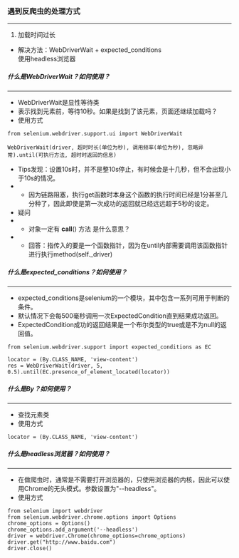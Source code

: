 ### 遇到反爬虫的处理方式
---
1. 加载时间过长
+ 解决方法：WebDriverWait + expected_conditions<br>
使用headless浏览器


##### 什么是WebDriverWait？如何使用？
---
+ WebDriverWait是显性等待类
+ 表示找到元素前，等待10秒。如果是找到了该元素，页面还继续加载吗？
+ 使用方式
```
from selenium.webdriver.support.ui import WebDriverWait

WebDriverWait(driver, 超时时长(单位为秒), 调用频率(单位为秒), 忽略异常).until(可执行方法, 超时时返回的信息)
```
+ Tips发现：设置10s时，并不是整10s停止，有时候会是十几秒，但不会出现小于10s的情况。
+ + 因为链路阻塞，执行get函数时本身这个函数的执行时间已经是1分甚至几分种了，因此即使是第一次成功的返回就已经远远超于5秒的设定。
+ 疑问
+ + 对象一定有 __call__() 方法 是什么意思？
+ + 回答：指传入的要是一个函数指针，因为在until内部需要调用该函数指针进行执行method(self.\_driver)

##### 什么是expected_conditions？如何使用？
---
+ expected_conditions是selenium的一个模块，其中包含一系列可用于判断的条件。
+ 默认情况下会每500毫秒调用一次ExpectedCondition直到结果成功返回。
+ ExpectedCondition成功的返回结果是一个布尔类型的true或是不为null的返回值。
```
from selenium.webdriver.support import expected_conditions as EC

locator = (By.CLASS_NAME, 'view-content')
res = WebDriverWait(driver, 5, 0.5).until(EC.presence_of_element_located(locator))
```

##### 什么是By？如何使用？
---
+ 查找元素类
+ 使用方式
```
locator = (By.CLASS_NAME, 'view-content')
```

##### 什么是headless浏览器？如何使用？
---
+ 在做爬虫时，通常是不需要打开浏览器的，只使用浏览器的内核，因此可以使用Chrome的无头模式。参数设置为"--headless"。
+ 使用方式
```
from selenium import webdriver
from selenium.webdriver.chrome.options import Options
chrome_options = Options()
chrome_options.add_argument('--headless')
driver = webdriver.Chrome(chrome_options=chrome_options)
driver.get("http://www.baidu.com")
driver.close()
```
